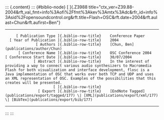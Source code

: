 ::: {.content}
::: {#biblio-node}
[ ]{.Z3988
title="ctx_ver=Z39.88-2004&rft_val_fmt=info%3Aofi%2Ffmt%3Akev%3Amtx%3Adc&rfr_id=info%3Asid%2Fopensoundcontrol.org&rft.title=Flash+OSC&rft.date=2004&rft.aulast=Chun&rft.aufirst=Ben"}

  ---------------------------------------------- -- ---------------------------------------------------------------------------------------------------------------------------------------------------------------------------------------------------------------------------------------------------------------------------------------------------------------------------------
         [ Publication Type ]{.biblio-row-title}    Conference Paper
      [ Year of Publication ]{.biblio-row-title}    2004
                  [ Authors ]{.biblio-row-title}    [Chun, Ben](publications/author/Chun)
          [ Conference Name ]{.biblio-row-title}    OSC Conference 2004
    [ Conference Start Date ]{.biblio-row-title}    30/07/2004
                 [ Abstract ]{.biblio-row-title}    In the interest of providing a way to connect various audio synthesizers to Macromedia Flash for both visualization and interface development, flosc is a Java implementation of OSC that works over both TCP and UDP and uses an XML representation of OSC. Examples of the possibilities that this creates will be presented.
                          [ ]{.biblio-row-title}    
                   [ Export ]{.biblio-row-title}    [EndNote Tagged](publications/export/tagged/177) \| [XML](publications/export/xml/177) \| [BibTex](publications/export/bib/177)
  ---------------------------------------------- -- ---------------------------------------------------------------------------------------------------------------------------------------------------------------------------------------------------------------------------------------------------------------------------------------------------------------------------------
:::
:::
